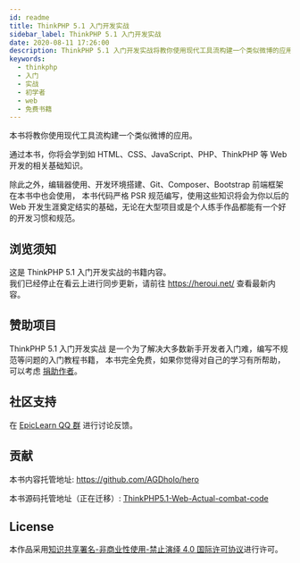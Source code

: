 ```yaml
---
id: readme
title: ThinkPHP 5.1 入门开发实战
sidebar_label: ThinkPHP 5.1 入门开发实战
date: 2020-08-11 17:26:00
description: ThinkPHP 5.1 入门开发实战将教你使用现代工具流构建一个类似微博的应用。
keywords:
  - thinkphp
  - 入门
  - 实战
  - 初学者
  - web
  - 免费书籍
---
```


本书将教你使用现代工具流构建一个类似微博的应用。 

通过本书，你将会学到如 HTML、CSS、JavaScript、PHP、ThinkPHP 等 Web 开发的相关基础知识。

除此之外，编辑器使用、开发环境搭建、Git、Composer、Bootstrap 前端框架在本书中也会使用， 本书代码严格 PSR 规范编写，使用这些知识将会为你以后的 Web 开发生涯奠定结实的基础，无论在大型项目或是个人练手作品都能有一个好的开发习惯和规范。

## 浏览须知

这是 ThinkPHP 5.1 入门开发实战的书籍内容。  
我们已经停止在看云上进行同步更新，请前往 https://heroui.net/ 查看最新内容。

## 赞助项目

ThinkPHP 5.1 入门开发实战 是一个为了解决大多数新手开发者入门难，编写不规范等问题的入门教程书籍， 本书完全免费，如果你觉得对自己的学习有所帮助，可以考虑 [捐助作者](chapter-1/1-6-donate)。

## 社区支持

在 [EpicLearn QQ 群](https://jq.qq.com/?_wv=1027&k=5T19zAw)  进行讨论反馈。

## 贡献

本书内容托管地址: https://github.com/AGDholo/hero

本书源码托管地址（正在迁移）: [ThinkPHP5.1-Web-Actual-combat-code](https://github.com/EpicLearn/ThinkPHP5.1-Web-Actual-combat-code)

## License

本作品采用<a rel="license" href="http://creativecommons.org/licenses/by-nc-nd/4.0/">知识共享署名-非商业性使用-禁止演绎 4.0 国际许可协议</a>进行许可。
